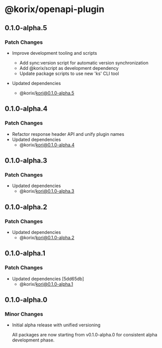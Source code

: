# @korix/openapi-plugin

## 0.1.0-alpha.5

### Patch Changes

- Improve development tooling and scripts

  - Add sync:version script for automatic version synchronization
  - Add @korix/script as development dependency
  - Update package scripts to use new 'ks' CLI tool

- Updated dependencies
  - @korix/kori@0.1.0-alpha.5

## 0.1.0-alpha.4

### Patch Changes

- Refactor response header API and unify plugin names
- Updated dependencies
  - @korix/kori@0.1.0-alpha.4

## 0.1.0-alpha.3

### Patch Changes

- Updated dependencies
  - @korix/kori@0.1.0-alpha.3

## 0.1.0-alpha.2

### Patch Changes

- Updated dependencies
  - @korix/kori@0.1.0-alpha.2

## 0.1.0-alpha.1

### Patch Changes

- Updated dependencies [5dd65db]
  - @korix/kori@0.1.0-alpha.1

## 0.1.0-alpha.0

### Minor Changes

- Initial alpha release with unified versioning

  All packages are now starting from v0.1.0-alpha.0 for consistent alpha development phase.
